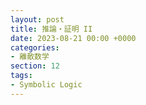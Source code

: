 ```yaml
---
layout: post
title: 推論・証明 II
date: 2023-08-21 00:00 +0000
categories:
- 離散数学
section: 12
tags:
- Symbolic Logic
---
```



